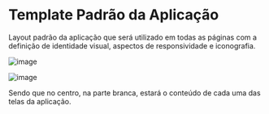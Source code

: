 # Template Padrão da Aplicação

Layout padrão da aplicação que será utilizado em todas as páginas com a definição de identidade visual, aspectos de responsividade e iconografia.

![image](https://user-images.githubusercontent.com/59934631/198919571-5aebff8a-a620-4ee5-9dd7-d21d673f085b.png)

![image](https://user-images.githubusercontent.com/59934631/198919622-bb6d3055-cefe-40fa-81b0-2aa67a6d79da.png)

Sendo que no centro, na parte branca, estará o conteúdo de cada uma das telas da aplicação.
